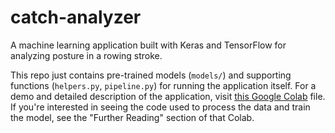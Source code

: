 # catch-analyzer
A machine learning application built with Keras and TensorFlow for analyzing posture in a rowing stroke. 

This repo just contains pre-trained models (`models/`) and supporting functions (`helpers.py`, `pipeline.py`) for running the application itself. For a demo and detailed description of the application, visit [this Google Colab](https://colab.research.google.com/drive/1ULC7FAizUZT4mYWlnpTU27xF79OEBDNm?usp=sharing) file. If you're interested in seeing the code used to process the data and train the model, see the "Further Reading" section of that Colab.